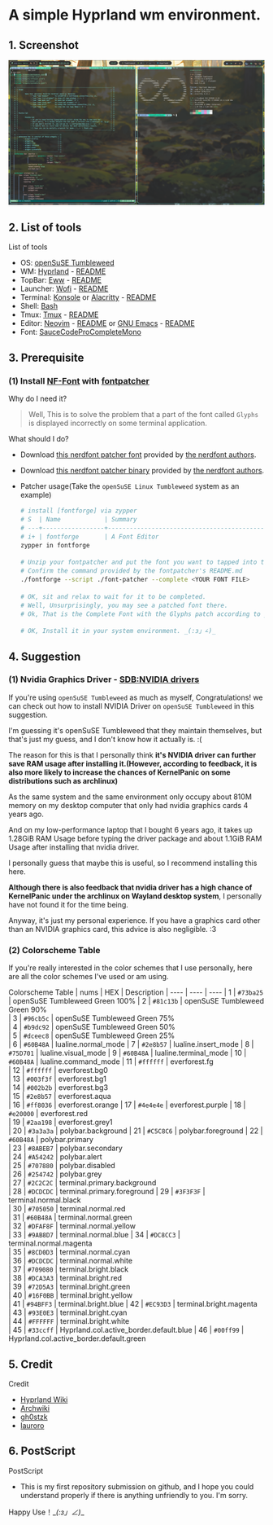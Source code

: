 # A simple Hyprland wm environment.

## 1. Screenshot

<img src="./screenshot.png">

## 2. List of tools
List of tools
- OS: [openSuSE Tumbleweed](https://get.opensuse.org/tumbleweed/)
- WM: [Hyprland](https://hyprland.org/) - [README](./hypr/doc/README.pdf)
- TopBar: [Eww](https://github.com/elkowar/eww) - [README](./eww/doc/README.pdf)
- Launcher: [Wofi](https://sr.ht/~scoopta/wofi/) - [README](./wofi/doc/README.pdf)
- Terminal: [Konsole](https://konsole.kde.org/) or [Alacritty](https://alacritty.org/) - [README](./alacritty/doc/README.pdf)
- Shell: [Bash](https://www.gnu.org/software/bash/)
- Tmux: [Tmux](https://github.com/tmux/tmux) - [README](./tmux/doc/README.pdf)
- Editor: [Neovim](https://neovim.io/) - [README](./nvim/doc/README.pdf) or [GNU Emacs](https://www.gnu.org/software/emacs/) - [README](WIP)
- Font: [SauceCodeProCompleteMono](https://github.com/ryanoasis/nerd-fonts)

## 3. Prerequisite

### (1) Install [NF-Font](https://github.com/ryanoasis/nerd-fonts) with [fontpatcher](https://github.com/ryanoasis/nerd-fonts#option-8-patch-your-own-font)

Why do I need it?

> Well, This is to solve the problem that a part of the font called `Glyphs` is displayed incorrectly on some terminal application.

What should I do?

- Download [this nerdfont patcher font](https://github.com/ryanoasis/nerd-fonts/tree/master/patched-fonts/SourceCodePro) provided by [the nerdfont authors](https://github.com/ryanoasis).

- Download [this nerdfont patcher binary](https://github.com/ryanoasis/nerd-fonts#option-8-patch-your-own-font) provided by [the nerdfont authors](https://github.com/ryanoasis).

- Patcher usage(Take the `openSuSE Linux Tumbleweed` system as an example)

    ```bash
    # install [fontforge] via zypper
    # S  | Name            | Summary                                               | Type
    # ---+-----------------+-------------------------------------------------------+---------
    # i+ | fontforge       | A Font Editor                                         | Package
    zypper in fontforge

    # Unzip your fontpatcher and put the font you want to tapped into the fontpatcher
    # Confirm the command provided by the fontpatcher's README.md
    ./fontforge --script ./font-patcher --complete <YOUR FONT FILE>

    # OK, sit and relax to wait for it to be completed.
    # Well, Unsurprisingly, you may see a patched font there.
    # Ok, That is the Complete Font with the Glyphs patch according to your system usage environment

    # OK, Install it in your system environment. _(:з」∠)_
    ``` 

## 4. Suggestion

### (1) Nvidia Graphics Driver - [SDB:NVIDIA drivers](https://en.opensuse.org/SDB:NVIDIA_drivers)

If you're using `openSuSE Tumbleweed` as much as myself, Congratulations! we can check out how to install NVIDIA Driver on `openSuSE Tumbleweed` in this suggestion. 

I'm guessing it's openSuSE Tumbleweed that they maintain themselves, but that's just my guess, and I don't know how it actually is. :(

The reason for this is that I personally think **it's NVIDIA driver can further save RAM usage after installing it.(However, according to feedback, it is also more likely to increase the chances of KernelPanic on some distributions such as archlinux)**

As the same system and the same environment only occupy about 810M memory on my desktop computer that only had nvidia graphics cards 4 years ago.

And on my low-performance laptop that I bought 6 years ago, it takes up 1.28GiB RAM Usage before typing the driver package and about 1.1GiB RAM Usage after installing that nvidia driver.

I personally guess that maybe this is useful, so I recommend installing this here. 

**Although there is also feedback that nvidia driver has a high chance of KernelPanic under the archlinux on Wayland desktop system**, I personally have not found it for the time being. 

Anyway, it's just my personal experience. If you have a graphics card other than an NVIDIA graphics card, this advice is also negligible. :3

### (2) Colorscheme Table

If you're really interested in the color schemes that I use personally, here are all the color schemes I've used or am using.

Colorscheme Table
| nums | HEX | Description
| ---- | ---- | ----
| 1  | `#73ba25` | openSuSE Tumbleweed Green 100%
| 2  | `#81c13b` | openSuSE Tumbleweed Green 90% 	
| 3  | `#96cb5c` | openSuSE Tumbleweed Green 75% 	
| 4  | `#b9dc92` | openSuSE Tumbleweed Green 50% 	
| 5  | `#dceec8` | openSuSE Tumbleweed Green 25% 	
| 6  | `#60B48A` | lualine.normal_mode
| 7  | `#2e8b57` | lualine.insert_mode
| 8  | `#75D701` | lualine.visual_mode
| 9  | `#60B48A` | lualine.terminal_mode
| 10 | `#60B48A` | lualine.command_mode
| 11 | `#ffffff` | everforest.fg     
| 12 | `#ffffff` | everforest.bg0    
| 13 | `#003f3f` | everforest.bg1    
| 14 | `#002b2b` | everforest.bg3    
| 15 | `#2e8b57` | everforest.aqua   
| 16 | `#ff8036` | everforest.orange 
| 17 | `#4e4e4e` | everforest.purple 
| 18 | `#e20000` | everforest.red    
| 19 | `#2aa198` | everforest.grey1  
| 20 | `#3a3a3a` | polybar.background 
| 21 | `#C5C8C6` | polybar.foreground 
| 22 | `#60B48A` | polybar.primary    
| 23 | `#8ABEB7` | polybar.secondary  
| 24 | `#A54242` | polybar.alert      
| 25 | `#707880` | polybar.disabled   
| 26 | `#254742` | polybar.grey       
| 27 | `#2C2C2C` | terminal.primary.background  
| 28 | `#DCDCDC` | terminal.primary.foreground 
| 29 | `#3F3F3F` | terminal.normal.black       
| 30 | `#705050` | terminal.normal.red         
| 31 | `#60B48A` | terminal.normal.green       
| 32 | `#DFAF8F` | terminal.normal.yellow      
| 33 | `#9AB8D7` | terminal.normal.blue
| 34 | `#DC8CC3` | terminal.normal.magenta     
| 35 | `#8CD0D3` | terminal.normal.cyan        
| 36 | `#DCDCDC` | terminal.normal.white       
| 37 | `#709080` | terminal.bright.black       
| 38 | `#DCA3A3` | terminal.bright.red         
| 39 | `#72D5A3` | terminal.bright.green       
| 40 | `#16F0BB` | terminal.bright.yellow      
| 41 | `#94BFF3` | terminal.bright.blue
| 42 | `#EC93D3` | terminal.bright.magenta     
| 43 | `#93E0E3` | terminal.bright.cyan        
| 44 | `#FFFFFF` | terminal.bright.white       
| 45 | `#33ccff` | Hyprland.col.active_border.default.blue
| 46 | `#00ff99` | Hyprland.col.active_border.default.green

## 5. Credit
Credit
- [Hyprland Wiki](https://wiki.hyprland.org/)
- [Archwiki](https://wiki.archlinux.org/)
- [gh0stzk](https://github.com/gh0stzk/dotfiles)
- [lauroro](https://github.com/lauroro/hyprland-dotfiles)

## 6. PostScript
PostScript
- This is my first repository submission on github, and I hope you could understand properly if there is anything unfriendly to you. I'm sorry.

Happy Use！\__(:з」∠)_\_

